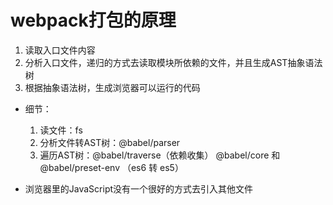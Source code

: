 # webpack打包的原理
1. 读取入口文件内容
2. 分析入口文件，递归的方式去读取模块所依赖的文件，并且生成AST抽象语法树
3. 根据抽象语法树，生成浏览器可以运行的代码

- 细节：
    1. 读文件：fs
    2. 分析文件转AST树：@babel/parser 
    3. 遍历AST树：@babel/traverse（依赖收集）
        @babel/core 和 @babel/preset-env （es6 转 es5）

- 浏览器里的JavaScript没有一个很好的方式去引入其他文件
        